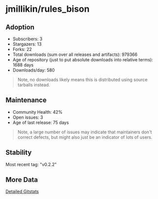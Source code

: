 # jmillikin/rules_bison

## Adoption

- Subscribers: 3
- Stargazers: 13
- Forks: 22
- Total downloads (sum over all releases and artifacts): 979366
- Age of repository (just to put absolute downloads into relative terms): 1688 days
- Downloads/day: 580

> Note, no downloads likely means this is distributed using source tarballs instead.

## Maintenance

- Community Health: 42%
- Open issues: 3
- Age of last release: 75 days

> Note, a large number of issues may indicate that maintainers don't correct defects, but might also
> just be an indicator of lots of users.

## Stability

Most recent tag: "v0.2.2"

## More Data

[Detailed Gitstats](/bazel-catalog/gitstats/jmillikin/rules_bison)

